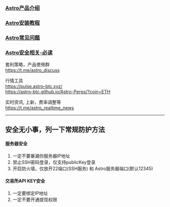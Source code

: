 ### [Astro产品介绍](./README.md) 
### [Astro安装教程](./INSTALL.md) 
### [Astro常见问题](./Docs/常见问题.md) 
### [Astro安全相关-必读](./SECURITY.md) 

套利策略，产品使用群 \
https://t.me/astro_discuss

行情工具 \
https://pulse.astro-btc.xyz/ \
https://astro-btc.github.io/Astro-Perps/?coin=ETH

实时资讯, 上新，费率调整等 \
https://t.me/astro_realtime_news

--------------------------------
## 安全无小事，列一下常规防护方法

#### 服务器安全
1. 一定不要暴漏你服务器IP地址
2. 禁止SSH密码登录，仅支持publicKey登录
3. 开启防火墙，仅放开22端口(SSH服务) 和 Astro服务器端口(默认12345)

#### 交易所API KEY安全
1. 一定要绑定IP地址
2. 一定不要开通提现权限


